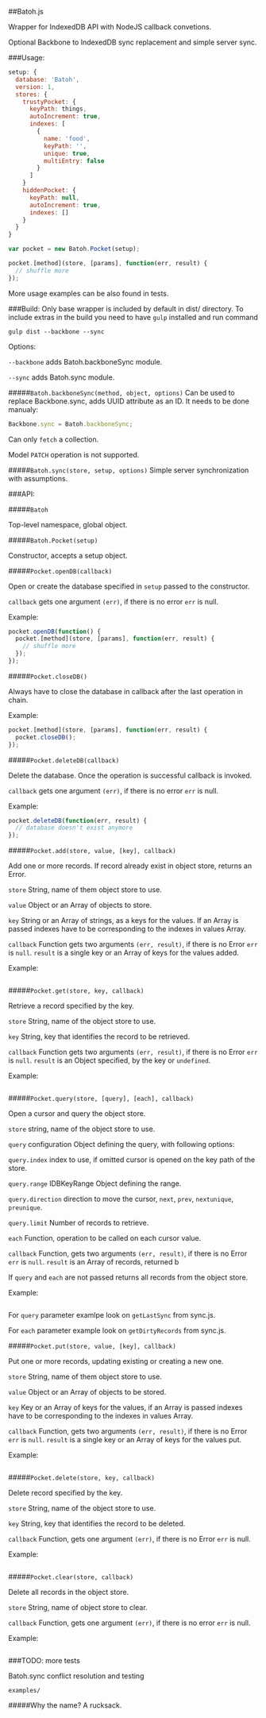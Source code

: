 ##Batoh.js

Wrapper for IndexedDB API with NodeJS callback convetions.

Optional Backbone to IndexedDB sync replacement and simple server sync.

###Usage:

```js
setup: {
  database: 'Batoh',
  version: 1,
  stores: {
    trustyPocket: {
      keyPath: things,
      autoIncrement: true,
      indexes: [
        {
          name: 'food',
          keyPath: '',
          unique: true,
          multiEntry: false
        }
      ]
    }
    hiddenPocket: {
      keyPath: null,
      autoIncrement: true,
      indexes: []
    }
  }
}
```

```js
var pocket = new Batoh.Pocket(setup);
```

```js
pocket.[method](store, [params], function(err, result) {
  // shuffle more
});
```

More usage examples can be also found in tests.

###Build:
Only base wrapper is included by default in dist/ directory.
To include extras in the build you need to have `gulp` installed and run command

```
gulp dist --backbone --sync
```

Options:

`--backbone` adds Batoh.backboneSync module.

`--sync` adds Batoh.sync module.

#####`Batoh.backboneSync(method, object, options)`
Can be used to replace Backbone.sync, adds UUID attribute as an ID.
It needs to be done manualy:

```js
Backbone.sync = Batoh.backboneSync;
```

Can only `fetch` a collection.

Model `PATCH` operation is not supported.

#####`Batoh.sync(store, setup, options)`
Simple server synchronization with assumptions.

###API:

#####`Batoh`

Top-level namespace, global object.

#####`Batoh.Pocket(setup)`

Constructor, accepts a setup object.

#####`Pocket.openDB(callback)`

Open or create the database specified in `setup` passed to the constructor.

`callback` gets one argument `(err)`, if there is no error `err` is null.

Example:

```js
pocket.openDB(function() {
  pocket.[method](store, [params], function(err, result) {
    // shuffle more
  });
});
```

#####`Pocket.closeDB()`

Always have to close the database in callback after the last operation in chain.

Example:

```js
pocket.[method](store, [params], function(err, result) {
  pocket.closeDB();
});
```

#####`Pocket.deleteDB(callback)`

Delete the database. Once the operation is successful callback is invoked.

`callback` gets one argument `(err)`, if there is no error `err` is null.

Example:

```js
pocket.deleteDB(function(err, result) {
  // database doesn't exist anymore
});
```

#####`Pocket.add(store, value, [key], callback)`

Add one or more records. If record already exist in object store,
  returns an Error.

`store` String, name of them object store to use.

`value` Object or an Array of objects to store.

`key` String or an Array of strings, as a keys for the values.
  If an Array is passed indexes have to be corresponding to the
  indexes in values Array.

`callback` Function gets two arguments `(err, result)`,
  if there is no Error `err` is `null`. `result` is a single key or
  an Array of keys for the values added.

Example:

```js

```

#####`Pocket.get(store, key, callback)`

Retrieve a record specified by the key.

`store` String, name of the object store to use.

`key` String, key that identifies the record to be retrieved.

`callback` Function gets two arguments `(err, result)`,
  if there is no Error `err` is `null`. `result` is an Object specified,
  by the key or `undefined`.

Example:

```js

```

#####`Pocket.query(store, [query], [each], callback)`

Open a cursor and query the object store.

`store` string, name of the object store to use.

`query` configuration Object defining the query, with following options:

`query.index` index to use, if omitted cursor is opened on the key path of the store.

`query.range` IDBKeyRange Object defining the range.

`query.direction` direction to move the cursor, `next`, `prev`,
  `nextunique`, `preunique`.

`query.limit` Number of records to retrieve.

`each` Function, operation to be called on each cursor value.

`callback` Function, gets two arguments `(err, result)`,
  if there is no Error `err` is `null`. `result` is an Array of records,
  returned b

If `query` and `each` are not passed returns all records from the object store.

Example:

```js

```

For `query` parameter examlpe look on `getLastSync` from sync.js.

For `each` parameter example look on `getDirtyRecords` from sync.js.

#####`Pocket.put(store, value, [key], callback)`

Put one or more records, updating existing or creating a new one.

`store` String, name of them object store to use.

`value` Object or an Array of objects to be stored.

`key` Key or an Array of keys for the values,
  if an Array is passed indexes have to be corresponding to the indexes in values Array.

`callback` Function, gets two arguments `(err, result)`,
  if there is no Error `err` is `null`. `result` is a single key or
  an Array of keys for the values put.

Example:

```js

```

#####`Pocket.delete(store, key, callback)`

Delete record specified by the key.

`store` String, name of the object store to use.

`key` String, key that identifies the record to be deleted.

`callback` Function, gets one argument `(err)`,
  if there is no Error `err` is null.

Example:

```js

```

#####`Pocket.clear(store, callback)`

Delete all records in the object store.

`store` String, name of object store to clear.

`callback` Function, gets one argument `(err)`,
  if there is no error `err` is null.

Example:

```js

```



###TODO:
  more tests

  Batoh.sync conflict resolution and testing

  `examples/`

#####Why the name?
A rucksack.
